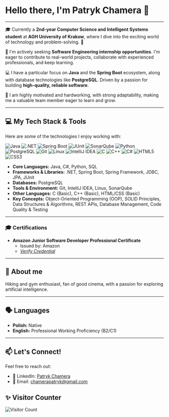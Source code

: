 # Hello there, I'm Patryk Chamera 👋

---

🎓 Currently a **2nd-year Computer Science and Intelligent Systems student** at **AGH University of Krakow**, where I dive into the exciting world of technology and problem-solving. 🚀

🎯 I'm actively seeking **Software Engineering internship opportunities**. I'm eager to contribute to real-world projects, collaborate with experienced professionals, and keep learning.

💻 I have a particular focus on **Java** and the **Spring Boot** ecosystem, along with database technologies like **PostgreSQL**. Driven by a passion for building **high-quality, reliable software**. 

💪 I am highly motivated and hardworking, with strong adaptability, making me a valuable team member eager to learn and grow.

---

## 💻 My Tech Stack & Tools

Here are some of the technologies I enjoy working with:

<p align="left">
  <img src="https://img.shields.io/badge/Java-ED8B00?style=for-the-badge&logo=openjdk&logoColor=white" alt="Java"/>
  <img src="https://img.shields.io/badge/.NET-512BD4?style=for-the-badge&logo=dotnet&logoColor=white" alt=".NET"/>
  <img src="https://img.shields.io/badge/Spring_Boot-6DB33F?style=for-the-badge&logo=spring-boot&logoColor=white" alt="Spring Boot"/>
  <img src="https://img.shields.io/badge/JUnit5-25A162?style=for-the-badge&logo=junit5&logoColor=white" alt="JUnit"/>
  <img src="https://img.shields.io/badge/SonarQube-4E9BCD?style=for-the-badge&logo=sonarqube&logoColor=white" alt="SonarQube"/>
  <img src="https://img.shields.io/badge/Python-3776AB?style=for-the-badge&logo=python&logoColor=white" alt="Python"/>
  <img src="https://img.shields.io/badge/PostgreSQL-4169E1?style=for-the-badge&logo=postgresql&logoColor=white" alt="PostgreSQL"/>
  <img src="https://img.shields.io/badge/Git-F05032?style=for-the-badge&logo=git&logoColor=white" alt="Git"/>
  <img src="https://img.shields.io/badge/Linux-FCC624?style=for-the-badge&logo=linux&logoColor=black" alt="Linux"/>
  <img src="https://img.shields.io/badge/IntelliJ_IDEA-000000.svg?style=for-the-badge&logo=intellij-idea&logoColor=white" alt="IntelliJ IDEA"/>
  <img src="https://img.shields.io/badge/C-A8B9CC?style=for-the-badge&logo=c&logoColor=000" alt="C"/>
  <img src="https://img.shields.io/badge/C%2B%2B-00599C?style=for-the-badge&logo=cplusplus&logoColor=white" alt="C++"/>
  <img src="https://img.shields.io/badge/C%23-239120?style=for-the-badge&logo=c-sharp&logoColor=white" alt="C#"/>
  <img src="https://img.shields.io/badge/HTML5-E34F26?style=for-the-badge&logo=html5&logoColor=white" alt="HTML5"/>
  <img src="https://img.shields.io/badge/CSS3-1572B6?style=for-the-badge&logo=css3&logoColor=white" alt="CSS3"/>
</p>

* **Core Languages:** Java, C#, Python, SQL
* **Frameworks & Libraries:** .NET, Spring Boot, Spring Framework, JDBC, JPA, JUnit
* **Databases:** PostgreSQL
* **Tools & Environment:** Git, IntelliJ IDEA, Linux, SonarQube
* **Other Languages:** C (Basic), C++ (Basic), HTML/CSS (Basic)
* **Key Concepts:** Object-Oriented Programming (OOP), SOLID Principles, Data Structures & Algorithms, REST APIs, Database Management, Code Quality & Testing

---

### 🎓 Certifications

* **Amazon Junior Software Developer Professional Certificate**
    * Issued by: Amazon
    * *[Verify Credential](https://www.coursera.org/account/accomplishments/specialization/certificate/NED8K1HZ4HJP)*

---

## 🌱 About me

Hiking and gym enthusiast, fan of good cinema, with a passion for exploring artificial intelligence.

---

## 🗣️ Languages

* **Polish:** Native
* **English:** Professional Working Proficiency (B2/C1)

---

## 📫 Let's Connect!

Feel free to reach out:

* 🔗 LinkedIn: [Patryk Chamera](https://www.linkedin.com/in/patryk-chamera-309835289/)
* 📧 Email: [chamerapatryk@gmail.com](mailto:chamerapatryk@gmail.com)

## ✨ Visitor Counter

![Visitor Count](https://profile-counter.glitch.me/xhamera1/count.svg)
